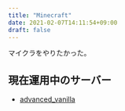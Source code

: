 ```yaml
---
title: "Minecraft"
date: 2021-02-07T14:11:54+09:00
draft: false
---
```


マイクラをやりたかった。

## 現在運用中のサーバー
* [advanced_vanilla](/games/minecraft/advanced_vanilla)